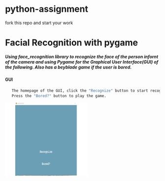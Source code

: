 # python-assignment

fork this repo and start your work 

<h1 align="left">Facial Recognition with pygame</h1>
 <h5 align = "left">Using face_recognition library to recognize the face of the person infornt of the camera and using Pygame for the Graphical User Interface(GUI) of the following. Also has a beyblade game if the user is bored.
</h5>

#### GUI
```sh
   The homepage of the GUI, click the "Recognize" button to start recognizing </br>
   Press the "Bored?" button to play the game.
 ```
 <img src="gui.jpg" alt="FACE RECOG" width = 270px, height = 240px></a>
</div>
